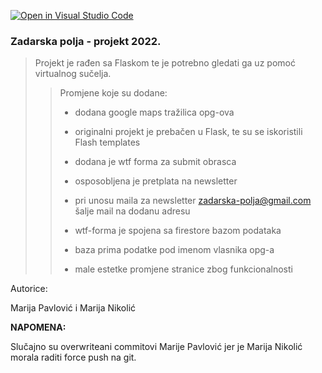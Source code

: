 [![Open in Visual Studio Code](https://classroom.github.com/assets/open-in-vscode-f059dc9a6f8d3a56e377f745f24479a46679e63a5d9fe6f495e02850cd0d8118.svg)](https://classroom.github.com/online_ide?assignment_repo_id=6994718&assignment_repo_type=AssignmentRepo)

### Zadarska polja - projekt 2022.

> Projekt je rađen sa Flaskom te je potrebno gledati ga uz pomoć virtualnog sučelja.
>
>> Promjene koje su dodane:
>>
>> - dodana google maps tražilica opg-ova
>>
>> - originalni projekt je prebačen u Flask, te su se iskoristili Flash templates
>>
>> - dodana je wtf forma za submit obrasca
>>
>> - osposobljena je pretplata na newsletter
>>
>> - pri unosu maila za newsletter zadarska-polja@gmail.com šalje mail na dodanu adresu
>>
>> - wtf-forma je spojena sa firestore bazom podataka
>>
>> - baza prima podatke pod imenom vlasnika opg-a
>>
>> - male estetke promjene stranice zbog funkcionalnosti  


Autorice:

Marija Pavlović i Marija Nikolić  


**NAPOMENA:**

Slučajno su overwriteani commitovi Marije Pavlović jer je Marija Nikolić morala raditi force push na git.
